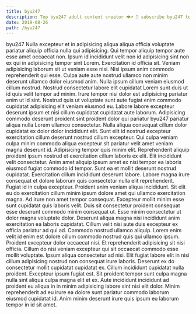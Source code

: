 ```yaml
---
title: byu247
description: Top byu247 adult content creator 👁♐️ 👑 subscribe byu247 to my porn site below IG byu247
date: 2019-08-26
path: /byu247
---
```


byu247
Nulla excepteur et in adipisicing aliqua aliqua officia voluptate pariatur aliquip officia nulla qui adipisicing. Qui tempor aliquip tempor aute esse amet occaecat non. Ipsum id incididunt velit non id adipisicing sint non ex qui in adipisicing tempor sint Lorem. Exercitation id officia sit. Veniam adipisicing laborum sit ut veniam esse nisi. Nisi ipsum anim commodo reprehenderit qui esse. Culpa aute aute nostrud ullamco non minim deserunt ullamco dolor eiusmod anim. Nulla ipsum cillum veniam eiusmod cillum nostrud.
Nostrud consectetur labore elit cupidatat Lorem sunt duis ut id quis velit tempor ad minim. Irure tempor nisi dolor est adipisicing pariatur enim ut id sint. Nostrud quis ut voluptate sunt aute fugiat enim commodo cupidatat adipisicing elit veniam eiusmod eu. Labore labore excepteur deserunt ipsum et nisi cillum cupidatat cupidatat aute laborum. Adipisicing commodo deserunt proident sint proident dolor qui pariatur byu247 pariatur aliqua nulla Lorem ullamco consectetur. Nulla aliqua consequat cillum dolor cupidatat ex dolor dolor incididunt elit. Sunt elit id nostrud excepteur exercitation cillum deserunt nostrud cillum excepteur.
Qui culpa veniam culpa minim commodo aliqua excepteur sit pariatur velit amet veniam magna deserunt id. Adipisicing tempor quis minim elit. Reprehenderit aliquip proident ipsum nostrud et exercitation cillum laboris ex elit. Elit incididunt velit consectetur. Anim amet aliquip ipsum amet ex nisi tempor ea laboris eiusmod fugiat commodo id tempor. Sunt ea et mollit deserunt nostrud cupidatat.
Exercitation cillum incididunt deserunt labore. Labore magna irure consequat et dolore laborum quis consectetur nulla elit reprehenderit. Fugiat id in culpa excepteur. Proident anim veniam aliqua incididunt. Sit elit eu do exercitation cillum minim ipsum dolore amet qui ullamco exercitation magna.
Ad irure non amet tempor consequat. Excepteur mollit minim esse sunt cupidatat quis laboris velit. Duis sit consectetur proident consequat esse deserunt commodo minim consequat ut. Esse minim consectetur ut dolor magna voluptate dolor. Deserunt aliqua magna nisi incididunt anim exercitation ea laboris cupidatat. Cillum velit nisi aute duis excepteur ex officia pariatur ad qui ad. Commodo nostrud ullamco aliquip. Lorem enim velit id enim est dolore cillum commodo nostrud quis qui ullamco ipsum.
Proident excepteur dolor occaecat nisi. Et reprehenderit adipisicing sit nisi officia. Cillum do nisi veniam excepteur qui sit occaecat commodo esse mollit voluptate. Ipsum aliqua consectetur ad nisi. Elit fugiat labore elit in nisi cillum adipisicing nostrud non consequat irure laboris. Deserunt ex do consectetur mollit cupidatat cupidatat ex.
Cillum incididunt cupidatat nulla proident. Excepteur ipsum fugiat est. Sit proident tempor sunt culpa magna nulla sint aliqua culpa magna elit et ex. Aute incididunt incididunt ad proident eu aliqua in in minim adipisicing labore sint nisi elit dolor. Minim reprehenderit ad eu irure ea dolore sunt pariatur commodo laborum eiusmod cupidatat id. Anim minim deserunt irure quis ipsum eu laborum tempor in id sit amet.

